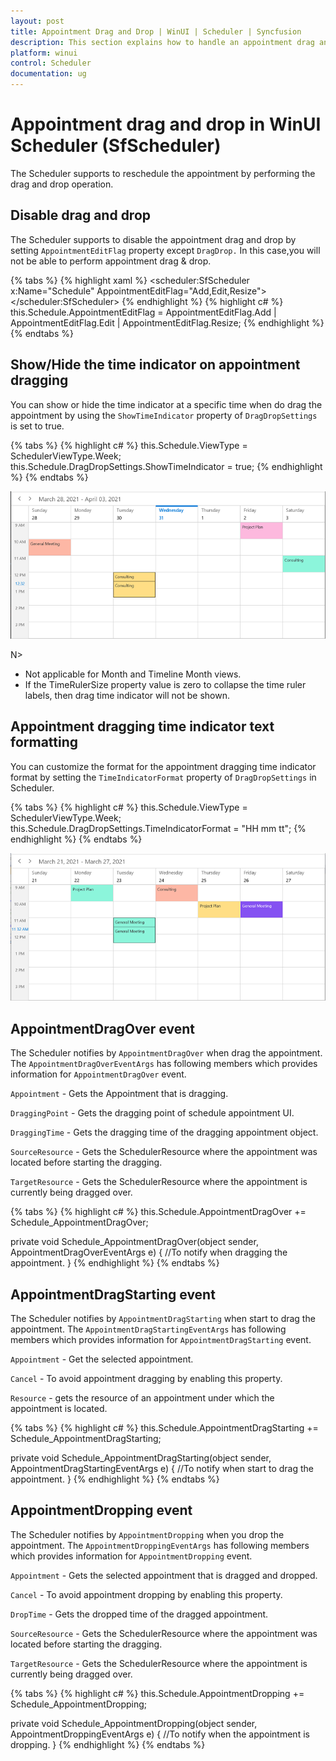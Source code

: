 ```yaml
---
layout: post
title: Appointment Drag and Drop | WinUI | Scheduler | Syncfusion
description: This section explains how to handle an appointment drag and drop in Syncfusion WinUI Scheduler. Also, explain about events in which used in drag and drop.
platform: winui
control: Scheduler
documentation: ug
---
```


# Appointment drag and drop in WinUI Scheduler (SfScheduler)

The Scheduler supports to reschedule the appointment by performing the drag and drop operation.

## Disable drag and drop

The Scheduler supports to disable the appointment drag and drop by setting `AppointmentEditFlag` property except `DragDrop.` In this case,you will not be able to perform appointment drag & drop.

{% tabs %}
{% highlight xaml %}
<scheduler:SfScheduler x:Name="Schedule" 
                       AppointmentEditFlag="Add,Edit,Resize">
</scheduler:SfScheduler>
{% endhighlight %}
{% highlight c# %}
this.Schedule.AppointmentEditFlag = AppointmentEditFlag.Add | AppointmentEditFlag.Edit | AppointmentEditFlag.Resize;
{% endhighlight %}
{% endtabs %}

## Show/Hide the time indicator on appointment dragging

You can show or hide the time indicator at a specific time when do drag the appointment by using the `ShowTimeIndicator` property of `DragDropSettings` is set to true. 

{% tabs %}
{% highlight c# %}
this.Schedule.ViewType = SchedulerViewType.Week;
this.Schedule.DragDropSettings.ShowTimeIndicator = true;
{% endhighlight %}
{% endtabs %}

![show-appointment-dragging-time-indicator-winui-scheduler](Appointment-Drag-And-Drop_Images/adding-show-appointment-dragging-time-indicator-winui-scheduler.png)

N>
* Not applicable for Month and Timeline Month views. 
* If the TimeRulerSize property value is zero to collapse the time ruler labels, then drag time indicator will not be shown.

## Appointment dragging time indicator text formatting

You can customize the format for the appointment dragging time indicator format by setting the `TimeIndicatorFormat` property of `DragDropSettings` in Scheduler.

{% tabs %}
{% highlight c# %}
this.Schedule.ViewType = SchedulerViewType.Week;
this.Schedule.DragDropSettings.TimeIndicatorFormat = "HH mm tt";
{% endhighlight %}
{% endtabs %}

![customize-appointment-dragging-time-indicator-format-winui-scheduler](Appointment-Drag-And-Drop_Images/adding-customize-appointment-dragging-time-indicator-format-winui-scheduler.png)

## AppointmentDragOver event

The Scheduler notifies by `AppointmentDragOver` when drag the appointment. The `AppointmentDragOverEventArgs` has following members which provides information for `AppointmentDragOver` event.

`Appointment` - Gets the Appointment that is dragging.

`DraggingPoint` - Gets the dragging point of schedule appointment UI.

`DraggingTime` - Gets the dragging time of the dragging appointment object.

`SourceResource` - Gets the SchedulerResource where the appointment was located before starting the dragging.

`TargetResource` - Gets the SchedulerResource where the appointment is currently being dragged over.

{% tabs %}
{% highlight c# %}
this.Schedule.AppointmentDragOver += Schedule_AppointmentDragOver;

private void Schedule_AppointmentDragOver(object sender, AppointmentDragOverEventArgs e)
{
    //To notify when dragging the appointment.
}
{% endhighlight %}
{% endtabs %}

## AppointmentDragStarting event

The Scheduler notifies by `AppointmentDragStarting` when start to drag the appointment. The `AppointmentDragStartingEventArgs` has following members which provides information for `AppointmentDragStarting` event.

`Appointment` - Get the selected appointment.

`Cancel` - To avoid appointment dragging by enabling this property.

`Resource` - gets the resource of an appointment under which the appointment is located.

{% tabs %}
{% highlight c# %}
this.Schedule.AppointmentDragStarting += Schedule_AppointmentDragStarting;

private void Schedule_AppointmentDragStarting(object sender, AppointmentDragStartingEventArgs e)
{
    //To notify when start to drag the appointment.
}
{% endhighlight %}
{% endtabs %}

## AppointmentDropping event

The Scheduler notifies by `AppointmentDropping` when you drop the appointment. The `AppointmentDroppingEventArgs` has following members which provides information for `AppointmentDropping` event.

`Appointment` - Gets the selected appointment that is dragged and dropped.

`Cancel` - To avoid appointment dropping by enabling this property.

`DropTime` - Gets the dropped time of the dragged appointment.

`SourceResource` - Gets the SchedulerResource where the appointment was located before starting the dragging.

`TargetResource` - Gets the SchedulerResource where the appointment is currently being dragged over.

{% tabs %}
{% highlight c# %}
this.Schedule.AppointmentDropping += Schedule_AppointmentDropping;

private void Schedule_AppointmentDropping(object sender, AppointmentDroppingEventArgs e)
{
    //To notify when the appointment is dropping.
}
{% endhighlight %}
{% endtabs %}